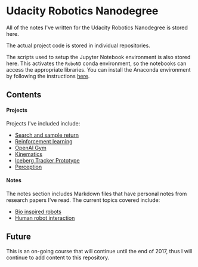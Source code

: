 # Udacity Robotics Nanodegree

All of the notes I've written for the Udacity Robotics Nanodegree is stored here.

The actual project code is stored in individual repositories.

The scripts used to setup the Jupyter Notebook environment is also stored here. This activates the `RoboND` conda environment, so the notebooks can access the appropriate libraries. You can install the Anaconda environment by following the instructions [here](../master/doc/configure_via_anaconda.md).

## Contents

#### Projects

Projects I've included include:
- [Search and sample return](../master/projects/search_and_sample_return)
- [Reinforcement learning](../master/projects/learning)
- [OpenAI Gym](../master/projects/gym)
- [Kinematics](../master/projects/kinematics/README.md)
- [Iceberg Tracker Prototype](../master/projects/Iceberg_Tracker/README.md)
- [Perception](../master/projects/perception/README.md)

#### Notes

The notes section includes Markdown files that have personal notes from research papers I've read. The current topics covered include:
- [Bio inspired robots](../master/notes/bio_inspired)
- [Human robot interaction](../master/notes/human_robot_interaction)

## Future

This is an on-going course that will continue until the end of 2017, thus I will continue to add content to this repository.
